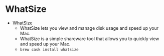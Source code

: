 # WhatSize
- [WhatSize](https://www.whatsizemac.com/)
  -  WhatSize lets you view and manage disk usage and speed up your Mac.
  - WhatSize is a simple shareware tool that allows you to quickly view and speed up your Mac.
  - `brew cask install whatsize`
